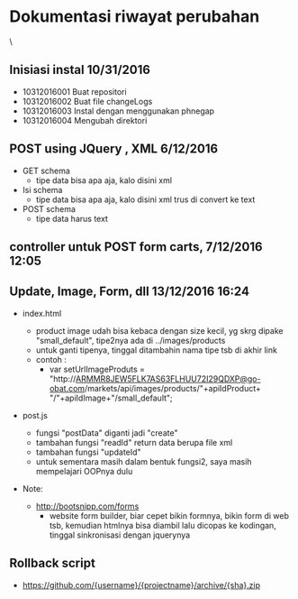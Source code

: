 # Dokumentasi riwayat perubahan
\
## Inisiasi instal 10/31/2016
- 10312016001 Buat repositori
- 10312016002 Buat file changeLogs
- 10312016003 Instal dengan menggunakan phnegap
- 10312016004 Mengubah direktori

## POST using JQuery , XML 6/12/2016

- GET schema
	- tipe data bisa apa aja, kalo disini xml
- Isi schema
	- tipe data bisa apa aja, kalo disini xml trus di convert ke text
- POST schema
	- tipe data harus text
	
## controller untuk POST form carts, 7/12/2016 12:05

## Update, Image, Form, dll 13/12/2016 16:24
- index.html
	- product image udah bisa kebaca dengan size kecil, yg skrg dipake "small_default", tipe2nya ada di ../images/products
	- untuk ganti tipenya, tinggal ditambahin nama tipe tsb di akhir link
	- contoh :
		- var setUrlImageProduts = "http://ARMMR8JEW5FLK7AS63FLHUU72I29QDXP@go-obat.com/markets/api/images/products/"+apiIdProduct+
			"/"+apiIdImage+"/small_default";
		
- post.js
	- fungsi "postData" diganti jadi "create"
	- tambahan fungsi "readId"
		return data berupa file xml
	- tambahan fungsi "updateId"
	- untuk sementara masih dalam bentuk fungsi2, saya masih mempelajari OOPnya dulu
	
- Note:
	- http://bootsnipp.com/forms
		- website form builder, biar cepet bikin formnya, bikin form di web tsb, kemudian htmlnya bisa diambil lalu dicopas ke kodingan,
			tinggal sinkronisasi dengan jquerynya

## Rollback script
- https://github.com/{username}/{projectname}/archive/{sha}.zip